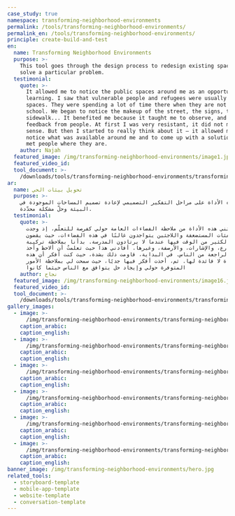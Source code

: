 ```yaml
---
case_study: true
namespace: transforming-neighborhood-environments
permalink: /tools/transforming-neighborhood-environments/
permalink_en: /tools/transforming-neighborhood-environments/
principle: create-build-and-test
en:
  name: Transforming Neighborhood Environments
  purpose: >-
    This tool goes through the design process to redesign existing spaces to
    solve a particular problem.
  testimonial:
    quote: >-
      It allowed me to notice the public spaces around me as an opportunity for
      learning. I saw that vulnerable people and refugees were usually in public
      spaces. They were spending a lot of time there when they are not in
      school. We began to notice the makeup of the street, the signs, the
      sidewalk... It benefited me because it taught me to observe, and to get
      feedback from people. At first I was very resistant, it did not make
      sense. But then I started to really think about it — it allowed me to
      notice what was available around me and to come up with a solution that
      met people where they are.
    author: Najah
  featured_image: /img/transforming-neighborhood-environments/image1.jpg
  featured_video_id:
  tool_document: >-
    /downloads/tools/transforming-neighborhood-environments/transforming-neighborhood-environments-en.pdf
ar:
  name: تحويل بيئات الحي
  purpose: >-
    تمر هذه الأداة على مراحل التفكير التصميمي لإعادة تصميم المساحات الموجودة في
    البيئة وحلّ مشكلة محدّدة.
  testimonial:
    quote: >-
      مكنتني هذه الأداة من ملاحظة الفضاءات العامة حولي كفرصة للتعلّم، إذ وجدت
      أنّ الفئات المستضعفة واللاجئين يتواجدون غالبًا في هذه الفضاءات، حيث يقضون
      الكثير من الوقت فيها عندما لا يرتادون المدرسة. بدأنا بملاحظة تركيبة
      الشارع، والإشارات، والأرصفة، وغيرها. أفادني هذا حيث تعلمتُ أن ألاحظ وآخذ
      التغذية الراجعة من الناس. في البداية، قاومت ذلك بشدة، حيث كنت أفكر أن هذه
      الأداة لا فائدة لها. ثم، أخذت أفكر فيها جديًا، حيث سمحت لي بملاحظة الأمور
      المتوفرة حولي وإيجاد حل يتوافق مع الناس حيثما كانوا
    author: نجاح
  featured_image: /img/transforming-neighborhood-environments/image16.jpg
  featured_video_id:
  tool_document: >-
    /downloads/tools/transforming-neighborhood-environments/transforming-neighborhood-environments-ar.pdf
gallery_images:
  - image: >-
      /img/transforming-neighborhood-environments/transforming-neighborhood-environments-10.jpg
    caption_arabic:
    caption_english:
  - image: >-
      /img/transforming-neighborhood-environments/transforming-neighborhood-environments-20.jpg
    caption_arabic:
    caption_english:
  - image: >-
      /img/transforming-neighborhood-environments/transforming-neighborhood-environments-30.jpg
    caption_arabic:
    caption_english:
  - image: >-
      /img/transforming-neighborhood-environments/transforming-neighborhood-environments-40.jpg
    caption_arabic:
    caption_english:
  - image: >-
      /img/transforming-neighborhood-environments/transforming-neighborhood-environments-50.jpg
    caption_arabic:
    caption_english:
  - image: >-
      /img/transforming-neighborhood-environments/transforming-neighborhood-environments-60.jpg
    caption_arabic:
    caption_english:
banner_image: /img/transforming-neighborhood-environments/hero.jpg
related_tools:
  - storyboard-template
  - mobile-app-template
  - website-template
  - conversation-template
---
```


